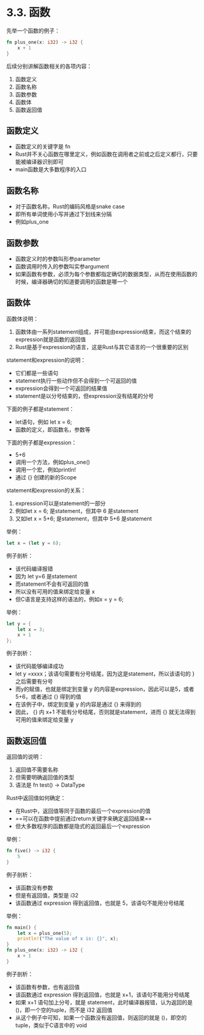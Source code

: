 # 3.3. 函数

先举一个函数的例子：
```rust
fn plus_one(x: i32) -> i32 {
    x + 1
}
```
后续分别讲解函数相关的各项内容：
1. 函数定义
2. 函数名称
2. 函数参数
3. 函数体
3. 函数返回值

## 函数定义

- 函数定义的关键字是 fn
- Rust并不关心函数在哪里定义，例如函数在调用者之前或之后定义都行，只要能被编译器识别即可
- main函数是大多数程序的入口

## 函数名称

- 对于函数名称，Rust的编码风格是snake case
- 即所有单词使用小写并通过下划线来分隔
- 例如plus_one

## 函数参数

- 函数定义时的参数叫形参parameter
- 函数调用时传入的参数叫实参argument
- 如果函数有参数，必须为每个参数都指定确切的数据类型，从而在使用函数的时候，编译器确切的知道要调用的函数是哪一个

## 函数体

函数体说明：
1. 函数体由一系列statement组成，并可能由expression结束，而这个结束的expression就是函数的返回值
2. Rust是基于expression的语言，这是Rust与其它语言的一个很重要的区别

statement和expression的说明：
- 它们都是一些语句
- statement执行一些动作但不会得到一个可返回的值
- expression会得到一个可返回的结果值
- statement是以分号结束的，但expression没有结尾的分号

下面的例子都是statement：
- let语句，例如 let x = 6;
- 函数的定义，即函数名，参数等

下面的例子都是expression：
 - 5+6
 - 调用一个方法，例如plus_one()
 - 调用一个宏，例如println!
 - 通过 {} 创建的新的Scope

statement和expression的关系：
1. expression可以是statement的一部分
2. 例如let x = 6; 是statement，但其中 6 是statement
3. 又如let x = 5+6; 是statement，但其中 5+6 是statement

举例：
```rust
let x = (let y = 6);
```
例子剖析：
- 该代码编译报错
- 因为 let y=6 是statement
- 而statement不会有可返回的值
- 所以没有可用的值来绑定给变量 x
- 但C语言是支持这样的语法的，例如x = y = 6;

举例：
```rust
let y = {
    let x = 3;
    x + 1
};
```
例子剖析：
- 该代码能够编译成功
- let y =xxxx；该语句需要有分号结尾，因为这是statement，所以该语句的 } 之后需要有分号
- 而y的赋值，也就是绑定到变量 y 的内容是expression，因此可以是5，或者5+6，或者通过 {} 得到的值
- 在该例子中，绑定到变量 y 的内容是通过 {} 来得到的
- 因此， {} 内 x+1 不能有分号结尾，否则就是statement，进而 {} 就无法得到可用的值来绑定给变量 y

## 函数返回值

返回值的说明：
1. 返回值不需要名称
2. 但需要明确返回值的类型
3. 语法是 fn test() -> DataType

Rust中返回值如何确定：
- 在Rust中，返回值等同于函数的最后一个expression的值
- ==可以在函数中提前通过return关键字来确定返回结果==
- 但大多数程序的函数都是隐式的返回最后一个expression

举例：
```rust
fn five() -> i32 {
    5
}
```
例子剖析：
- 该函数没有参数
- 但是有返回值，类型是 i32
- 该函数通过 expression 得到返回值，也就是 5，该语句不能用分号结尾

举例：
```rust
fn main() {
    let x = plus_one(5);
    println!("The value of x is: {}", x);
}
fn plus_one(x: i32) -> i32 {
    x + 1
}
```
例子剖析：
- 该函数有参数，也有返回值
- 该函数通过 expression 得到返回值，也就是 x+1，该语句不能用分号结尾
- 如果 x+1 语句加上分号，就是 statement，此时编译器报错，认为返回的是()，即一个空的tuple，而不是 i32 返回值
- 从这个例子中可知，如果一个函数没有返回值，则返回的就是 ()，即空的tuple，类似于C语言中的 void
